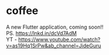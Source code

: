 # coffee

A new Flutter application, coming soon!! </br>
PS. https://lnkd.in/dcVd7AdM </br>
YT - https://www.youtube.com/watch?v=as19Hq1SrPw&ab_channel=JideGuru </br>
